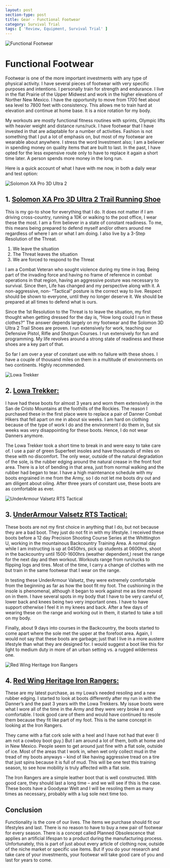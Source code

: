 ```yaml
---
layout: post
section-type: post
title: Gear - Functional Footwear
category: Survival Trial
tags: [ 'Review, Equipment, Survival Trial' ]
---
```


![Functional Footwear](/img/articles/March/ff1.jpg)

# Functional Footwear

Footwear is one of the more important investments with any type of physical activity.  I have several pieces of footwear with very specific purposes and intentions.  I personally train for strength and endurance. I live in the flat Prairie of the Upper Midwest and work in the higher elevations of Norther New Mexico.  I have the opportunity to move from 1700 feet about sea level to 7800 feet with consistency.  This allows me to train hard at elevation and continue at home base.  It is a nice rotation for my body.

My workouts are mostly functional fitness routines with sprints, Olympic lifts with heavier weight and distance runs/ruck.  I have footwear that I have invested in that are adaptable for a number of activities.  Fashion is not something that I put a lot of emphasis on, but most of my footwear are wearable about anywhere.  I stress the word Investment also; I am a believer in spending money on quality items that are built to last.  In the past, I have opted for the less expensive route only to have to replace it again a short time later.  A person spends more money in the long run.

Here is a quick account of what I have with me now, in both a daily wear and test option:

![Solomon XA Pro 3D Ultra 2](/img/articles/March/ff2.jpg)

## 1. [Solomon XA Pro 3D Ultra 2 Trail Running Shoe](https://www.rei.com/product/807599/salomon-xa-pro-3d-ultra-2-trail-running-shoes-mens)

This is my go-to shoe for everything that I do.  It does not matter if I am driving cross-country, running a 10K or walking to the post office, I wear these the most.  I am a firm believer in a state of constant readiness.  To me, this means being prepared to defend myself and/or others around me regardless of where I am or what I am doing.  I also live by a 3-Step Resolution of the Threat.

1.	We leave the situation
2.	The Threat leaves the situation
3.	We are forced to respond to the Threat

I am a Combat Veteran who sought violence during my time in Iraq.  Being part of the invading force and having no frame of reference in combat operations in that region, having an aggressive posture was necessary to survival.  Since then, Life has changed and my perspective along with it.  A non-aggressive, non- “Tactical” posture is the correct way to live.  Respect should be shown to everyone, until they no longer deserve it.  We should be prepared at all times to defend what is ours.

Since the 1st Resolution to the Threat is to leave the situation, my first thought when getting dressed for the day is, “How long could I run in these clothes?”  The answer depends largely on my footwear and the Solomon 3D Ultra 2 Trail Shoes are proven.  I run extensively for work, teaching our Defensive Pistol, Rifle and Shotgun Courses.  I run extensively for fun and programming.  My life revolves around a strong state of readiness and these shoes are a key part of that.  

So far I am over a year of constant use with no failure with these shoes.  I have a couple of thousand miles on them in a multitude of environments on two continents.  Highly recommended.

![Lowa Trekker](/img/articles/March/ff3.jpg)

## 2. [Lowa Trekker:](https://www.lowaboots.com/mens/trekking/trekker?color=Dark%20Brown)

I have had these boots for almost 3 years and worn them extensively in the San de Cristo Mountains at the foothills of the Rockies.  The reason I purchased these in the first place were to replace a pair of Danner Combat Hikers that fell apart on me in about six weeks.  I am hard on clothing because of the type of work I do and the environment I do them in, but six weeks was very disappointing for these boots.  Hence, I do not wear Danners anymore.  

The Lowa Trekker took a short time to break in and were easy to take care of.  I use a pair of green Superfeet insoles and have thousands of miles on these with no discomfort.  The only wear, outside of the natural degradation of the sole, is the rubber edging around the natural crease in the front foot area.  There is a lot of bending in that area, just from normal walking and the rubber had began to tear.  I have a high maintenance schedule with my boots engrained in me from the Army, so I do not let me boots dry out and am diligent about oiling.  After three years of constant use, these boots are as comfortable as ever.  

![UnderArmour Valsetz RTS Tactical](/img/articles/March/ff4.jpg)

## 3. [UnderArmour Valsetz RTS Tactical:](https://www.underarmour.com/en-us/ua-valsetz-stealth/pid1250234-220)

These boots are not my first choice in anything that I do, but not because they are a bad boot.  They just do not fit in with my lifestyle.  I received these boots before a 12 day Precision Shooting Course Series at the Whittington U, working in the mountainous Backcountry Training Area.  A normal day while I am instructing is up at 0450hrs, pick up students at 0600hrs, shoot in the backcountry until 1500-1600hrs (weather dependent,) reset the range for the next day and then workout.  Workouts range from run/rucks to flipping logs and tires.  Most of the time, I carry a change of clothes with me but train in the same footwear that I wear on the range.  

In testing these UnderArmour Valsetz, they were extremely comfortable from the beginning as far as how the boot fit my foot.  The cushioning in the insole is phenomenal, although it began to work against me as time moved on in them.  I have several spots in my body that I have to be very careful of, lower back and knees being two very important ones.  I have to have support otherwise I feel it in my knees and back.  After a few days of wearing these on the range and working out in them, it started to take a toll on my body.

Finally, about 9 days into courses in the Backcountry, the boots started to come apart where the sole met the upper at the forefoot area.  Again, I would not say that these boots are garbage; just that I live in a more austere lifestyle than what they are designed for.  I would suggest a boot like this for light to medium duty in more of an urban setting vs. a rugged wilderness one.

![Red Wing Heritage Iron Rangers](/img/articles/March/ff5.jpg)

## 4. [Red Wing Heritage Iron Rangers:](http://www.redwingheritage.com/us/USD/product/footwear/6-inch-boots/6-amber-8111-08111;pgid=y.9oQI7RkfNSRpvKp1vtKKN10000c4kG0Q8B;sid=VFAIt3dHOBEItyG6Bd9Y02Prz2cRoOxwTUeTgG5Q)

These are my latest purchase, as my Lowa’s needed resoling and a new rubber edging.  I started to look at boots differently after my run in with the Danner’s and the past 3 years with the Lowa Trekkers.  My issue boots were what I wore all of the time in the Army and they were very broke in and comfortable.  I took good care of them and would have continued to resole them because they fit like part of my foot.  This is the same concept in looking at the Iron Rangers.  

They came with a flat cork sole with a heel and I have not had that ever (I am not a cowboy boot guy.)  But I am around a lot of them, both at home and in New Mexico.  People seem to get around just fine with a flat sole, outside of ice.  Most of the areas that I work in, when wet only collect mud in the tread of my boots anyways – kind of like having aggressive tread on a tire that just spins because it is full of mud.  This will be one test this training season, to see how mobility is truly affected with a flat sole. 
 
The Iron Rangers are a simple leather boot that is well constructed.  With good care, they should last a long time – and we will see if this is the case.  These boots have a Goodyear Welt and I will be resoling them as many times as necessary, probably with a lug sole next time too.

## Conclusion

Functionality is the core of our lives.  The items we purchase should fit our lifestyles and last.  There is no reason to have to buy a new pair of footwear for every season.  There is a concept called Planned Obsolescence that applies an artificial lifespan to a product during the manufacturing process.  Unfortunately, this is part of just about every article of clothing now, outside of the niche market or specific use items.  But if you do your research and take care of your investments, your footwear will take good care of you and last for years to come.




